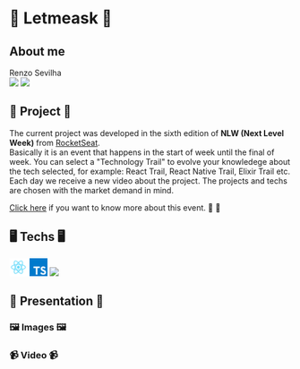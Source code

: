 # 🤔 Letmeask 🤔
## About me
Renzo Sevilha
<br />
<a href="https://www.linkedin.com/in/renzo-sevilha/"><img src="https://img.shields.io/badge/linkedin-0077B5.svg?style=for-the-badge&logo=linkedin&logoColor=white"></a>
<a href="mailto:sevilharenzo@gmail.com"><img src="https://img.shields.io/badge/e‑mail-D14836.svg?style=for-the-badge&logo=GMail&logoColor=white"></a>

## 🎨 Project 🎨
The current project was developed in the sixth edition of __NLW (Next Level Week)__ from [RocketSeat](https://rocketseat.com.br/).
</br>
Basically it is an event that happens in the start of week until the final of week. 
You can select a "Technology Trail" to evolve your knowledege about the tech selected, for example: React Trail, React Native Trail, Elixir Trail etc.
</br>
Each day we receive a new video about the project. The projects and techs are chosen with the market demand in mind.

[Click here](https://nextlevelweek.com/) if you want to know more about this event. 🚀 🚀

## 🖥 Techs 🖥
<p display="flex">
<img height="32" width="32" src="https://raw.githubusercontent.com/github/explore/80688e429a7d4ef2fca1e82350fe8e3517d3494d/topics/react/react.png" />
<img heigth"32" width="32" src="https://raw.githubusercontent.com/github/explore/80688e429a7d4ef2fca1e82350fe8e3517d3494d/topics/typescript/typescript.png" />
<img heigth"32" width="32" src="https://jafapps.com.br/wp-content/uploads/2019/01/jafapps_.png" />
</p>

## 💃 Presentation 💃 
### 🖼️ Images 🖼️

### 📹 Video 📹
